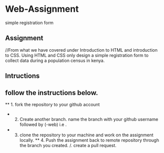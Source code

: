 # Web-Assignment
simple registration form
## Assignment
//From what we have covered under Introduction to HTML and introduction to CSS. Using HTML and CSS only design a simple registration form to collect data during a population census in kenya.
## Intructions
## follow the instructions below.
 **  1. fork the repository to your github account
 * 2. Create another branch. name the branch with your github username followed by (-web) i.e <WegenerSteven-Web>.
 * 3. clone the repository to your machine and work on the assignment locally.
 ** 4. Push the assignment back to remote repository through the branch you created.
 /. create a pull request.
